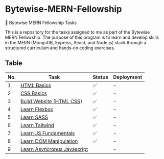 # Bytewise-MERN-Fellowship

🚀 Bytewise MERN Fellowship Tasks

This is a repository for the tasks assigned to me as part of the Bytewise MERN Fellowship. The purpose of this program is to learn and develop skills in the MERN (MongoDB, Express, React, and Node.js) stack through a structured curriculum and hands-on coding exercises.

## Table

| No. | Task                                                                    | Status | Deployment |
| --- | ----------------------------------------------------------------------- | ------ | ---------- |
| 1   | [HTML Basics](https://youtu.be/UB1O30fR-EE)                             | ✅     | -          |
| 2   | [CSS Basics](https://youtu.be/yfoY53QXEnI)                              | ✅     | -          |
| 3   | [Build Website (HTML CSS)](https://www.youtube.com/watch?v=lvYnfMOUOJY) | ✅     | -          |
| 4   | [Learn Flexbox](https://www.youtube.com/watch?v=3YW65K6LcIA)            | ✅     | -          |
| 5   | [Learn SASS](https://www.youtube.com/watch?v=_a5j7KoflTs)               | ✅     | -          |
| 6   | [Learn Tailwind](https://www.youtube.com/watch?v=dFgzHOX84xQ&t=336s)    | ✅     | -          |
| 7   | [Learn JS Fundamentals](https://youtu.be/XIOLqoPHCJ4)                   | ✅     | -          |
| 8   | [Learn DOM Manipulation](https://www.youtube.com/watch?v=5fb2aPlgoys)   | ✅     | -          |
| 9   | [Learn Asyncronus Javascript](https://youtu.be/ZYb_ZU8LNxs)             |        | -          |

